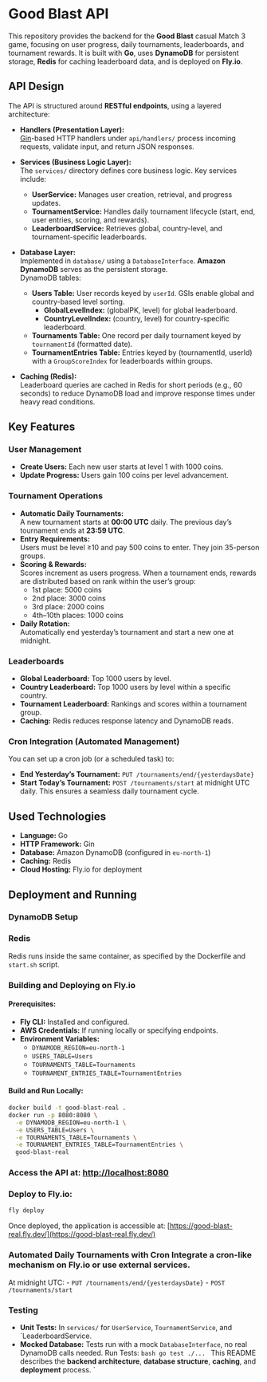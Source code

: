# Good Blast API

This repository provides the backend for the **Good Blast** casual Match 3 game, focusing on user progress, daily tournaments, leaderboards, and tournament rewards. It is built with **Go**, uses **DynamoDB**  for persistent storage, **Redis** for caching leaderboard data, and is deployed on **Fly.io**.

## API Design

The API is structured around **RESTful endpoints**, using a layered architecture:

- **Handlers (Presentation Layer):**  
  [Gin](https://github.com/gin-gonic/gin)-based HTTP handlers under `api/handlers/` process incoming requests, validate input, and return JSON responses.
  
- **Services (Business Logic Layer):**  
  The `services/` directory defines core business logic. Key services include:  
  - **UserService:** Manages user creation, retrieval, and progress updates.  
  - **TournamentService:** Handles daily tournament lifecycle (start, end, user entries, scoring, and rewards).  
  - **LeaderboardService:** Retrieves global, country-level, and tournament-specific leaderboards.
  
- **Database Layer:**  
  Implemented in `database/` using a `DatabaseInterface`. **Amazon DynamoDB** serves as the persistent storage.  
  DynamoDB tables:
  - **Users Table:** User records keyed by `userId`. GSIs enable global and country-based level sorting.  
    - **GlobalLevelIndex:** (globalPK, level) for global leaderboard.  
    - **CountryLevelIndex:** (country, level) for country-specific leaderboard.
  - **Tournaments Table:** One record per daily tournament keyed by `tournamentId` (formatted date).
  - **TournamentEntries Table:** Entries keyed by (tournamentId, userId) with a `GroupScoreIndex` for leaderboards within groups.

- **Caching (Redis):**  
  Leaderboard queries are cached in Redis for short periods (e.g., 60 seconds) to reduce DynamoDB load and improve response times under heavy read conditions.

## Key Features

### User Management
- **Create Users:** Each new user starts at level 1 with 1000 coins.  
- **Update Progress:** Users gain 100 coins per level advancement.

### Tournament Operations
- **Automatic Daily Tournaments:**  
  A new tournament starts at **00:00 UTC** daily. The previous day’s tournament ends at **23:59 UTC**.
- **Entry Requirements:**  
  Users must be level ≥10 and pay 500 coins to enter. They join 35-person groups.
- **Scoring & Rewards:**  
  Scores increment as users progress. When a tournament ends, rewards are distributed based on rank within the user’s group:
  - 1st place: 5000 coins
  - 2nd place: 3000 coins
  - 3rd place: 2000 coins
  - 4th–10th places: 1000 coins
- **Daily Rotation:**  
  Automatically end yesterday’s tournament and start a new one at midnight.

### Leaderboards
- **Global Leaderboard:** Top 1000 users by level.  
- **Country Leaderboard:** Top 1000 users by level within a specific country.  
- **Tournament Leaderboard:** Rankings and scores within a tournament group.  
- **Caching:** Redis reduces response latency and DynamoDB reads.

### Cron Integration (Automated Management)
You can set up a cron job (or a scheduled task) to:
- **End Yesterday’s Tournament:** `PUT /tournaments/end/{yesterdaysDate}`
- **Start Today’s Tournament:** `POST /tournaments/start`
at midnight UTC daily. This ensures a seamless daily tournament cycle.

## Used Technologies
- **Language:** Go  
- **HTTP Framework:** Gin  
- **Database:** Amazon DynamoDB (configured in `eu-north-1`)  
- **Caching:** Redis  
- **Cloud Hosting:** Fly.io for deployment

## Deployment and Running

### DynamoDB Setup

### Redis
Redis runs inside the same container, as specified by the Dockerfile and `start.sh` script.

### Building and Deploying on Fly.io

#### Prerequisites:
- **Fly CLI:** Installed and configured.
- **AWS Credentials:** If running locally or specifying endpoints.
- **Environment Variables:**
  - `DYNAMODB_REGION=eu-north-1`
  - `USERS_TABLE=Users`
  - `TOURNAMENTS_TABLE=Tournaments`
  - `TOURNAMENT_ENTRIES_TABLE=TournamentEntries`
  
#### Build and Run Locally:
```bash
docker build -t good-blast-real .
docker run -p 8080:8080 \
  -e DYNAMODB_REGION=eu-north-1 \
  -e USERS_TABLE=Users \
  -e TOURNAMENTS_TABLE=Tournaments \
  -e TOURNAMENT_ENTRIES_TABLE=TournamentEntries \
  good-blast-real
```

### Access the API at: [http://localhost:8080](http://localhost:8080) 
### Deploy to Fly.io: 
```bash 
fly deploy
```

Once deployed, the application is accessible at: [https://good-blast-real.fly.dev/](https://good-blast-real.fly.dev/) 
### Automated Daily Tournaments with Cron Integrate a cron-like mechanism on Fly.io or use external services. 

At midnight UTC: - `PUT /tournaments/end/{yesterdaysDate}` - `POST /tournaments/start` 
### Testing 
- **Unit Tests:** In `services/` for `UserService`, `TournamentService`, and `LeaderboardService. 
- **Mocked Database:** Tests run with a mock `DatabaseInterface`, no real DynamoDB calls needed. Run Tests: ```bash go test ./... ``` 
This README describes the **backend architecture**, **database structure**, **caching**, and **deployment** process. `


